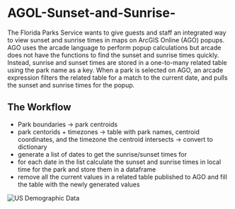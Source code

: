 # AGOL-Sunset-and-Sunrise-
The Florida Parks Service wants to give guests and staff an integrated way to view sunset and sunrise times in maps on ArcGIS Online (AGO) popups. AGO uses the arcade language to perform popup calculations but arcade does not have the functions to find the sunset and sunrise times quickly. Instead, sunrise and sunset times are stored in a one-to-many related table using the park name as a key. When a park is selected on AGO, an arcade expression filters the related table for a match to the current date, and pulls the sunset and sunrise times for the popup.

## The Workflow
* Park boundaries -> park centroids
* park centorids + timezones -> table with park names, centroid coordinates, and the timezone the centroid intersects -> convert to dictionary
* generate a list of dates to get the sunrise/sunset times for
* for each date in the list calculate the sunset and sunrise times in local time for the park and store them in a dataframe
* remove all the current values in a related table published to AGO and fill the table with the newly generated values


![US Demographic Data](https://github.com/CamrynTidsworth/Portfolio/assets/167467192/1fc9bd18-d80c-4d6d-a0ee-8b161721318f)
